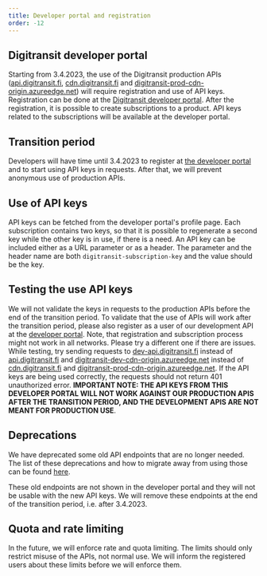 ```yaml
---
title: Developer portal and registration
order: -12
---
```


## Digitransit developer portal
Starting from 3.4.2023, the use of the Digitransit production APIs ([api.digitransit.fi](https://api.digitransit.fi), [cdn.digitransit.fi](https://cdn.digitransit.fi) and [digitransit-prod-cdn-origin.azureedge.net](https://digitransit-prod-cdn-origin.azureedge.net)) will require registration and use of API keys. Registration can be done at the [Digitransit developer portal](https://portal-api.digitransit.fi/). After the registration, it is possible to create subscriptions to a product. API keys related to the subscriptions will be available at the developer portal.

## Transition period
Developers will have time until 3.4.2023 to register at [the developer portal](https://portal-api.digitransit.fi/) and to start using API keys in requests. After that, we will prevent anonymous use of production APIs.

## Use of API keys
API keys can be fetched from the developer portal's profile page. Each subscription contains two keys, so that it is possible to regenerate a second key while the other key is in use, if there is a need. An API key can be included either as a URL parameter or as a header. The parameter and the header name are both `digitransit-subscription-key` and the value should be the key.

## Testing the use API keys
We will not validate the keys in requests to the production APIs before the end of the transition period. To validate that the use of APIs will work after the transition period, please also register as a user of our development API at the [developer portal](https://portal-dev-api.digitransit.fi/). Note, that registration and subscription process might not work in all networks. Please try a different one if there are issues. While testing, try sending requests to [dev-api.digitransit.fi](https://dev-api.digitransit.fi) instead of [api.digitransit.fi](https://api.digitransit.fi) and [digitransit-dev-cdn-origin.azureedge.net](https://digitransit-dev-cdn-origin.azureedge.net) instead of [cdn.digitransit.fi](https://cdn.digitransit.fi) and [digitransit-prod-cdn-origin.azureedge.net](https://digitransit-prod-cdn-origin.azureedge.net). If the API keys are being used correctly, the requests should not return 401 unauthorized error. <b>IMPORTANT NOTE: THE API KEYS FROM THIS DEVELOPER PORTAL WILL NOT WORK AGAINST OUR PRODUCTION APIS AFTER THE TRANSITION PERIOD, AND THE DEVELOPMENT APIS ARE NOT MEANT FOR PRODUCTION USE</b>.

## Deprecations
We have deprecated some old API endpoints that are no longer needed. The list of these deprecations and how to migrate away from using those can be found [here](../deprecations).

These old endpoints are not shown in the developer portal and they will not be usable with the new API keys. We will remove these endpoints at the end of the transition period, i.e. after 3.4.2023.

## Quota and rate limiting
In the future, we will enforce rate and quota limiting. The limits should only restrict misuse of the APIs, not normal use. We will inform the registered users about these limits before we will enforce them.
